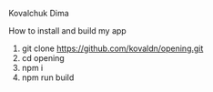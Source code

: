 Kovalchuk Dima

How to install and build my app

1. git clone https://github.com/kovaldn/opening.git
2. cd opening
3. npm i
4. npm run build
